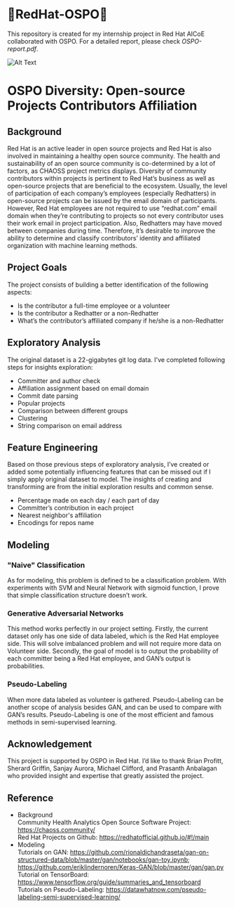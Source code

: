# :tophat:RedHat-OSPO:tophat:
This repository is created for my internship project in Red Hat AICoE collaborated with OSPO. For a detailed report, please check *OSPO-report.pdf*.      

![Alt Text](https://msdnshared.blob.core.windows.net/media/2016/04/shadowman.png)

# OSPO Diversity: Open-source Projects Contributors Affiliation    

## Background    

Red Hat is an active leader in open source projects and Red Hat is also involved in maintaining a healthy open source community. The health and sustainability of an open source community is co-determined by a lot of factors, as CHAOSS project metrics displays. Diversity of community contributors within projects is pertinent to Red Hat’s business as well as open-source projects that are beneficial to the ecosystem. 
Usually, the level of participation of each company’s employees (especially Redhatters) in open-source projects can be issued by the email domain of participants. However, Red Hat employees are not required to use “redhat.com” email domain when they’re contributing to projects so not every contributor uses their work email in project participation. Also, Redhatters may have moved between companies during time. 
Therefore, it’s desirable to improve the ability to determine and classify contributors’ identity and affiliated organization with machine learning methods. 

## Project Goals    

The project consists of building a better identification of the following aspects:
* Is the contributor a full-time employee or a volunteer
* Is the contributor a Redhatter or a non-Redhatter
* What’s the contributor’s affiliated company if he/she is a non-Redhatter

## Exploratory Analysis
The original dataset is a 22-gigabytes git log data. I've completed following steps for insights exploration:    
- Committer and author check
- Affiliation assignment based on email domain
- Commit date parsing
- Popular projects 
- Comparison between different groups 
- Clustering 
- String comparison on email address    

## Feature Engineering    
Based on those previous steps of exploratory analysis, I’ve created or added some potentially influencing features that can be missed out if I simply apply original dataset to model. The insights of creating and transforming are from the initial exploration results and common sense.     
- Percentage made on each day / each part of day 
- Committer’s contribution in each project
- Nearest neighbor's affiliation
- Encodings for repos name    

## Modeling 

### "Naive" Classification    
As for modeling, this problem is defined to be a classification problem. With experiments with SVM and Neural Network with sigmoid function, I prove that simple classification structure doesn’t work.     

### Generative Adversarial Networks    
This method works perfectly in our project setting. Firstly, the current dataset only has one side of data labeled, which is the Red Hat employee side. This will solve imbalanced problem and will not require more data on Volunteer side. Secondly, the goal of model is to output the probability of each committer being a Red Hat employee, and GAN’s output is probabilities.     

### Pseudo-Labeling     
When more data labeled as volunteer is gathered. Pseudo-Labeling can be another scope of analysis besides GAN, and can be used to compare with GAN’s results. Pseudo-Labeling is one of the most efficient and famous methods in semi-supervised learning. 

## Acknowledgement    
This project is supported by OSPO in Red Hat. I’d like to thank Brian Profitt, Sherard Griffin, Sanjay Aurora, Michael Clifford, and Prasanth Anbalagan who provided insight and expertise that greatly assisted the project.     

## Reference

* Background    
Community Health Analytics Open Source Software Project: https://chaoss.community/    
Red Hat Projects on Github: https://redhatofficial.github.io/#!/main    
* Modeling     
Tutorials on GAN: https://github.com/rionaldichandraseta/gan-on-structured-data/blob/master/gan/notebooks/gan-toy.ipynb; https://github.com/eriklindernoren/Keras-GAN/blob/master/gan/gan.py    
Tutorial on TensorBoard: https://www.tensorflow.org/guide/summaries_and_tensorboard    
Tutorials on Pseudo-Labeling: https://datawhatnow.com/pseudo-labeling-semi-supervised-learning/


